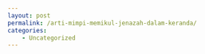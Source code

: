 ```yaml
---
layout: post
permalink: /arti-mimpi-memikul-jenazah-dalam-keranda/
categories:
    - Uncategorized
---
```


